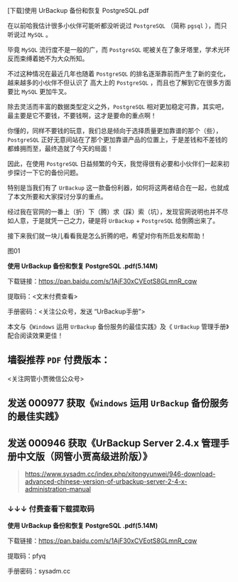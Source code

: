 [下载]使用 UrBackup 备份和恢复 PostgreSQL.pdf



在以前哈我估计很多小伙伴可能听都没听说过 `PostgreSQL` （简称 `pgsql` ），而只听说过 `MySQL` 。

毕竟 `MySQL` 流行度不是一般的广，而 `PostgreSQL` 呢被关在了象牙塔里，学术光环反而束缚着她不为大众所知。

不过这种情况在最近几年也随着 `PostgreSQL` 的排名逐渐靠前而产生了新的变化，越来越多的小伙伴不但认识了 高大上的 `PostgreSQL` ，而且也了解到它在很多方面要比 `MySQL` 更加牛叉。

除去灵活而丰富的数据类型定义之外，`PostgreSQL` 相对更加稳定可靠，其实吧，最主要是它不要钱，不要钱啊，这才是要命的重点啊！

你懂的，同样不要钱的玩意，我们总是倾向于选择质量更加靠谱的那个（些），`PostgreSQL` 正好无意间站在了那个更加靠谱产品的位置上，于是差钱和不差钱的都蜂拥而至，最终造就了今天的局面！



因此，在使用 `PostgreSQL` 日益频繁的今天，我觉得很有必要和小伙伴们一起来初步探讨一下它的备份问题。

特别是当我们有了 `UrBackup` 这一款备份利器，如何将这两者结合在一起，也就成了本文所要和大家探讨分享的重点。

经过我在官网的一番上（折）下（腾）求（踩）索（坑），发现官网说明也并不尽如人意，于是就凭一己之力，硬是将 `UrBackup` + `PostgreSQL` 给倒腾出来了。

接下来我们就一块儿看看我是怎么折腾的吧，希望对你有所启发和帮助！



图01



**使用 UrBackup 备份和恢复 PostgreSQL .pdf(5.14M)**

下载链接：https://pan.baidu.com/s/1AjF30xCVEotS8GLmnR_cqw

提取码：<文末付费查看>

手册密码：<关注公众号，发送 “UrBackup手册”>





本文与《`Windows` 运用 `UrBackup` 备份服务的最佳实践》及《 `UrBackup` 管理手册》配合阅读效果更佳！

## 墙裂推荐 `PDF` 付费版本：

<关注网管小贾微信公众号>

## 发送 000977 获取《`Windows` 运用 `UrBackup` 备份服务的最佳实践》

## 发送 000946 获取《UrBackup Server 2.4.x 管理手册中文版（网管小贾高级进阶版）》

> https://www.sysadm.cc/index.php/xitongyunwei/946-download-advanced-chinese-version-of-urbackup-server-2-4-x-administration-manual 



### ↓↓↓ 付费查看下载提取码





**使用 UrBackup 备份和恢复 PostgreSQL .pdf(5.14M)**

下载链接：https://pan.baidu.com/s/1AjF30xCVEotS8GLmnR_cqw

提取码：pfyq

手册密码：sysadm.cc

